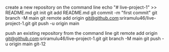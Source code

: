 
create a new repository on the command line
echo "# live-project-1" >> README.md
git init
git add README.md
git commit -m "first commit"
git branch -M main
git remote add origin git@github.com:sriramulu46/live-project-1.git
git push -u origin main



push an existing repository from the command line
git remote add origin git@github.com:sriramulu46/live-project-1.git
git branch -M main
git push -u origin main
git-12